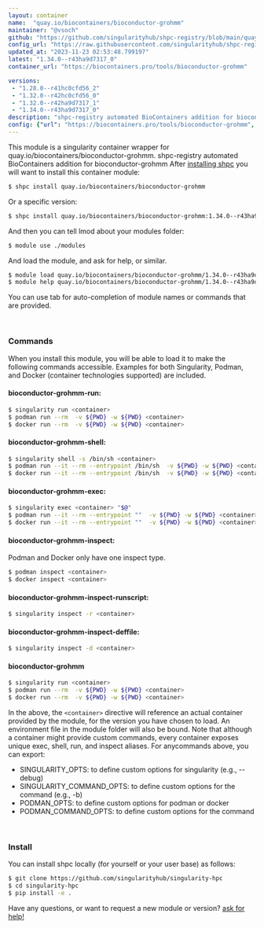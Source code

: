 ```yaml
---
layout: container
name:  "quay.io/biocontainers/bioconductor-grohmm"
maintainer: "@vsoch"
github: "https://github.com/singularityhub/shpc-registry/blob/main/quay.io/biocontainers/bioconductor-grohmm/container.yaml"
config_url: "https://raw.githubusercontent.com/singularityhub/shpc-registry/main/quay.io/biocontainers/bioconductor-grohmm/container.yaml"
updated_at: "2023-11-23 02:53:48.799197"
latest: "1.34.0--r43ha9d7317_0"
container_url: "https://biocontainers.pro/tools/bioconductor-grohmm"

versions:
 - "1.28.0--r41hc0cfd56_2"
 - "1.32.0--r42hc0cfd56_0"
 - "1.32.0--r42ha9d7317_1"
 - "1.34.0--r43ha9d7317_0"
description: "shpc-registry automated BioContainers addition for bioconductor-grohmm"
config: {"url": "https://biocontainers.pro/tools/bioconductor-grohmm", "maintainer": "@vsoch", "description": "shpc-registry automated BioContainers addition for bioconductor-grohmm", "latest": {"1.34.0--r43ha9d7317_0": "sha256:71d8b898646e8815bf30e6b8afa1d27c6496a6014e029cc4deea27057415f071"}, "tags": {"1.28.0--r41hc0cfd56_2": "sha256:562e3045ce67119223be37fdc69bac8f2c41c27249a01596135de0be37d1d167", "1.32.0--r42hc0cfd56_0": "sha256:5c52599b9ad2a67bd4f4616c5cad8266575c230726fd4c3c403be2c80da39dc8", "1.32.0--r42ha9d7317_1": "sha256:921e5a9376468c0a28458bcb18cdf9fea9a68f342912de6f936f4f3d11c08e14", "1.34.0--r43ha9d7317_0": "sha256:71d8b898646e8815bf30e6b8afa1d27c6496a6014e029cc4deea27057415f071"}, "docker": "quay.io/biocontainers/bioconductor-grohmm"}
---
```


This module is a singularity container wrapper for quay.io/biocontainers/bioconductor-grohmm.
shpc-registry automated BioContainers addition for bioconductor-grohmm
After [installing shpc](#install) you will want to install this container module:


```bash
$ shpc install quay.io/biocontainers/bioconductor-grohmm
```

Or a specific version:

```bash
$ shpc install quay.io/biocontainers/bioconductor-grohmm:1.34.0--r43ha9d7317_0
```

And then you can tell lmod about your modules folder:

```bash
$ module use ./modules
```

And load the module, and ask for help, or similar.

```bash
$ module load quay.io/biocontainers/bioconductor-grohmm/1.34.0--r43ha9d7317_0
$ module help quay.io/biocontainers/bioconductor-grohmm/1.34.0--r43ha9d7317_0
```

You can use tab for auto-completion of module names or commands that are provided.

<br>

### Commands

When you install this module, you will be able to load it to make the following commands accessible.
Examples for both Singularity, Podman, and Docker (container technologies supported) are included.

#### bioconductor-grohmm-run:

```bash
$ singularity run <container>
$ podman run --rm  -v ${PWD} -w ${PWD} <container>
$ docker run --rm  -v ${PWD} -w ${PWD} <container>
```

#### bioconductor-grohmm-shell:

```bash
$ singularity shell -s /bin/sh <container>
$ podman run --it --rm --entrypoint /bin/sh  -v ${PWD} -w ${PWD} <container>
$ docker run --it --rm --entrypoint /bin/sh  -v ${PWD} -w ${PWD} <container>
```

#### bioconductor-grohmm-exec:

```bash
$ singularity exec <container> "$@"
$ podman run --it --rm --entrypoint ""  -v ${PWD} -w ${PWD} <container> "$@"
$ docker run --it --rm --entrypoint ""  -v ${PWD} -w ${PWD} <container> "$@"
```

#### bioconductor-grohmm-inspect:

Podman and Docker only have one inspect type.

```bash
$ podman inspect <container>
$ docker inspect <container>
```

#### bioconductor-grohmm-inspect-runscript:

```bash
$ singularity inspect -r <container>
```

#### bioconductor-grohmm-inspect-deffile:

```bash
$ singularity inspect -d <container>
```



#### bioconductor-grohmm

```bash
$ singularity run <container>
$ podman run --rm  -v ${PWD} -w ${PWD} <container>
$ docker run --rm  -v ${PWD} -w ${PWD} <container>
```


In the above, the `<container>` directive will reference an actual container provided
by the module, for the version you have chosen to load. An environment file in the
module folder will also be bound. Note that although a container
might provide custom commands, every container exposes unique exec, shell, run, and
inspect aliases. For anycommands above, you can export:

 - SINGULARITY_OPTS: to define custom options for singularity (e.g., --debug)
 - SINGULARITY_COMMAND_OPTS: to define custom options for the command (e.g., -b)
 - PODMAN_OPTS: to define custom options for podman or docker
 - PODMAN_COMMAND_OPTS: to define custom options for the command

<br>

### Install

You can install shpc locally (for yourself or your user base) as follows:

```bash
$ git clone https://github.com/singularityhub/singularity-hpc
$ cd singularity-hpc
$ pip install -e .
```

Have any questions, or want to request a new module or version? [ask for help!](https://github.com/singularityhub/singularity-hpc/issues)
